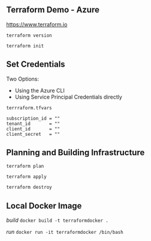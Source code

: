 ## Terraform Demo - Azure
https://www.terraform.io

```
terraform version

terraform init
```

## Set Credentials
Two Options:
 - Using the Azure CLI
 - Using Service Principal Credentials directly

`terrraform.tfvars`
```
subscription_id = ""
tenant_id       = ""
client_id       = ""
client_secret   = ""
```

## Planning and Building Infrastructure

```
terraform plan

terraform apply

terraform destroy
```


















## Local Docker Image
_build_
`docker build -t terraformdocker .`

_run_
`docker run -it terraformdocker /bin/bash`